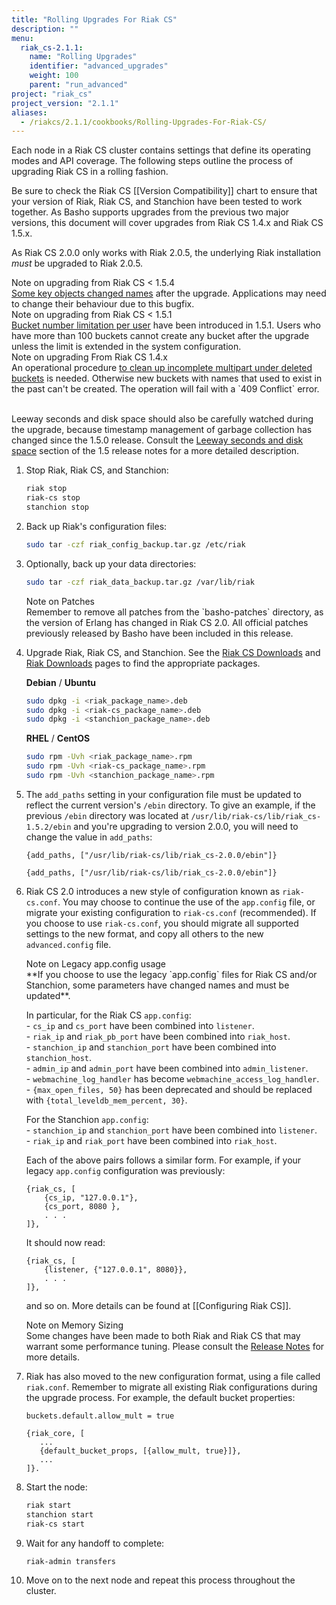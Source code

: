 ```yaml
---
title: "Rolling Upgrades For Riak CS"
description: ""
menu:
  riak_cs-2.1.1:
    name: "Rolling Upgrades"
    identifier: "advanced_upgrades"
    weight: 100
    parent: "run_advanced"
project: "riak_cs"
project_version: "2.1.1"
aliases:
  - /riakcs/2.1.1/cookbooks/Rolling-Upgrades-For-Riak-CS/
---
```


Each node in a Riak CS cluster contains settings that define its
operating modes and API coverage. The following steps outline the
process of upgrading Riak CS in a rolling fashion.

Be sure to check the Riak CS [[Version Compatibility]] chart to ensure
that your version of Riak, Riak CS, and Stanchion have been tested to
work together.  As Basho supports upgrades from the previous two major
versions, this document will cover upgrades from Riak CS 1.4.x and Riak CS
1.5.x.

As Riak CS 2.0.0 only works with Riak 2.0.5, the underlying Riak installation
*must* be upgraded to Riak 2.0.5.

<div class="note"><div class="title">Note on upgrading from Riak CS < 1.5.4</div>
<a href="https://github.com/basho/riak_cs/blob/release/1.5/RELEASE-NOTES.md#notes-on-upgrading">
Some key objects changed names</a> after the upgrade. Applications may need to
change their behaviour due to this bugfix.</div>

<div class="note"><div class="title">Note on upgrading from Riak CS < 1.5.1</div>
<a href="https://github.com/basho/riak_cs/blob/release/1.5/RELEASE-NOTES.md#notes-on-upgrading-1">
Bucket number limitation per user</a> have been introduced in 1.5.1. Users who
have more than 100 buckets cannot create any bucket after the upgrade unless
the limit is extended in the system configuration.</div>

<div class="note"><div class="title">Note on upgrading From Riak CS 1.4.x</div>
An operational procedure
<a href="https://github.com/basho/riak_cs/blob/release/1.5/RELEASE-NOTES.md#incomplete-multipart-uploads">
to clean up incomplete multipart under deleted buckets</a> is needed. Otherwise
new buckets with names that used to exist in the past can't be created. The
operation will fail with a `409 Conflict` error.<br/><br/>

Leeway seconds and disk space should also be carefully watched during the
upgrade, because timestamp management of garbage collection has changed since
the 1.5.0 release. Consult the
 <a href="https://github.com/basho/riak_cs/blob/release/1.5/RELEASE-NOTES.md#leeway-seconds-and-disk-space">
Leeway seconds and disk space</a> section of the 1.5 release notes
for a more detailed description.</div>

1. Stop Riak, Riak CS, and Stanchion:

    ```bash
    riak stop
    riak-cs stop
    stanchion stop
    ```

2. Back up Riak's configuration files:

    ```bash
    sudo tar -czf riak_config_backup.tar.gz /etc/riak
    ```

3. Optionally, back up your data directories:

    ```bash
    sudo tar -czf riak_data_backup.tar.gz /var/lib/riak
    ```

    <div class="note"><div class="title">Note on Patches</div>
    Remember to remove all patches from the `basho-patches` directory, as the
    version of Erlang has changed in Riak CS 2.0.  All official patches
    previously released by Basho have been included in this release.
    </div>

4. Upgrade Riak, Riak CS, and Stanchion. See the <a
    href="http://docs.basho.com/riakcs/latest/riakcs-downloads">Riak
    CS Downloads</a> and <a
    href="http://docs.basho.com/riak/latest/downloads">Riak Downloads</a>
    pages to find the appropriate packages.

    **Debian** / **Ubuntu**

    ```bash
    sudo dpkg -i <riak_package_name>.deb
    sudo dpkg -i <riak-cs_package_name>.deb
    sudo dpkg -i <stanchion_package_name>.deb
    ```

    **RHEL** / **CentOS**

    ```bash
    sudo rpm -Uvh <riak_package_name>.rpm
    sudo rpm -Uvh <riak-cs_package_name>.rpm
    sudo rpm -Uvh <stanchion_package_name>.rpm
    ```

5. The `add_paths` setting in your configuration file must be updated to reflect
    the current version's `/ebin` directory.  To give an example, if the
    previous `/ebin` directory was located at
    `/usr/lib/riak-cs/lib/riak_cs-1.5.2/ebin` and you're upgrading to version
    2.0.0, you will need to change the value in `add_paths`:

    ```advancedconfig
    {add_paths, ["/usr/lib/riak-cs/lib/riak_cs-2.0.0/ebin"]}
    ```

    ```appconfig
    {add_paths, ["/usr/lib/riak-cs/lib/riak_cs-2.0.0/ebin"]}
    ```


6. Riak CS 2.0 introduces a new style of configuration known as `riak-cs.conf`.
    You may choose to continue the use of the `app.config` file, or migrate your
    existing configuration to `riak-cs.conf` (recommended).  If you choose to
    use `riak-cs.conf`, you should migrate all supported settings to the new
    format, and copy all others to the new `advanced.config` file.

    <div class="note"><div class="title">Note on Legacy app.config usage</div>
    **If you choose to use the legacy `app.config` files for Riak CS and/or
    Stanchion, some parameters have changed names and must be updated**.

    In particular, for the Riak CS `app.config`:  
    \- `cs_ip` and `cs_port` have been combined into `listener`.  
    \- `riak_ip` and `riak_pb_port` have been combined into `riak_host`.  
    \- `stanchion_ip` and `stanchion_port` have been combined into
    `stanchion_host`.  
    \- `admin_ip` and `admin_port` have been combined into `admin_listener`.  
    \- `webmachine_log_handler` has become `webmachine_access_log_handler`.  
    \- `{max_open_files, 50}` has been deprecated and should be replaced with
    `{total_leveldb_mem_percent, 30}`.  

    For the Stanchion `app.config`:  
    \- `stanchion_ip` and `stanchion_port` have been combined into `listener`.  
    \- `riak_ip` and `riak_port` have been combined into `riak_host`.  

    Each of the above pairs follows a similar form. For example, if your legacy
    `app.config` configuration was previously:

    ```
    {riak_cs, [
        {cs_ip, "127.0.0.1"},
        {cs_port, 8080 },
        . . .
    ]},
    ```

    It should now read:

    ```
    {riak_cs, [
        {listener, {"127.0.0.1", 8080}},
        . . .
    ]},
    ```

    and so on. More details can be found at [[Configuring Riak CS]].
    </div>

    <div class="note"><div class="title">Note on Memory Sizing</div>
    Some changes have been made to both Riak and Riak CS that may warrant
    some performance tuning. Please consult the
    <a href="https://github.com/basho/riak_cs/blob/develop/RELEASE-NOTES.md#redesign-of-memory-sizing">
    Release Notes</a> for more details.
    </div>

7. Riak has also moved to the new configuration format, using a file called
   `riak.conf`. Remember to migrate all existing Riak configurations during
   the upgrade process. For example, the default bucket properties:

    ```riakconf
    buckets.default.allow_mult = true
    ```

    ```appconfig
    {riak_core, [
       ...
       {default_bucket_props, [{allow_mult, true}]},
       ...
    ]}.
    ```

8. Start the node:

    ```bash
    riak start
    stanchion start
    riak-cs start
    ```

9. Wait for any handoff to complete:

    ```bash
    riak-admin transfers
    ```

10. Move on to the next node and repeat this process throughout the
    cluster.
